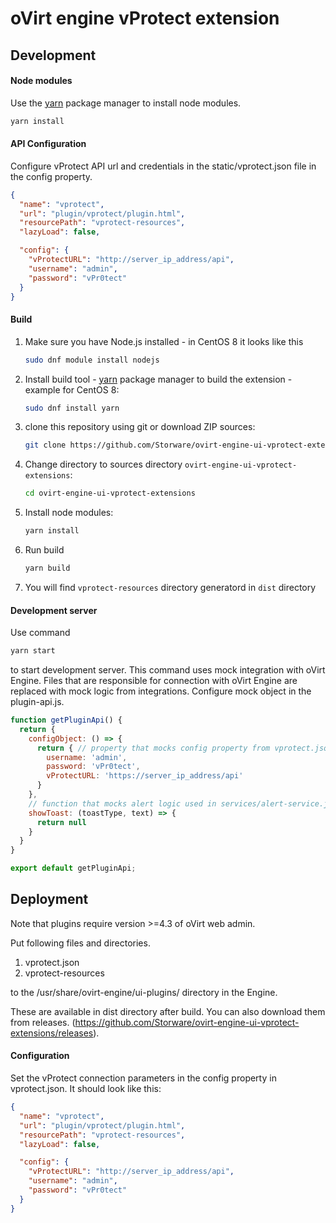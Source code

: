 # oVirt engine vProtect extension

## Development

#### Node modules
Use the [yarn](https://yarnpkg.com/) package manager to install node modules.
```bash
yarn install
```

#### API Configuration
Configure vProtect API url and credentials in the static/vprotect.json file in the config property.
```json
{
  "name": "vprotect",
  "url": "plugin/vprotect/plugin.html",
  "resourcePath": "vprotect-resources",
  "lazyLoad": false,

  "config": {
    "vProtectURL": "http://server_ip_address/api",
    "username": "admin",
    "password": "vPr0tect"
  }
}
```

#### Build
1. Make sure you have Node.js installed - in CentOS 8 it looks like this
   ```bash
   sudo dnf module install nodejs
   ```

1. Install build tool - [yarn](https://yarnpkg.com/) package manager to build the extension - example for CentOS 8:
  
   ```bash
   sudo dnf install yarn
   ```

1. clone this repository using git or download ZIP sources:

   ```bash
   git clone https://github.com/Storware/ovirt-engine-ui-vprotect-extensions.git
   ```

1. Change directory to sources directory `ovirt-engine-ui-vprotect-extensions`:

   ```bash
   cd ovirt-engine-ui-vprotect-extensions
   ```

1. Install node modules:

   ```bash
   yarn install
   ```

1. Run build

   ```bash
   yarn build
   ```

1. You will find `vprotect-resources` directory generatord in `dist` directory

#### Development server
Use command
```bash
yarn start
```
to start development server. This command uses mock integration with oVirt Engine.
Files that are responsible for connection with oVirt Engine are replaced 
with mock logic from integrations. Configure mock object in the plugin-api.js.

```js
function getPluginApi() {
  return {
    configObject: () => {
      return { // property that mocks config property from vprotect.json
        username: 'admin',
        password: 'vPr0tect',
        vProtectURL: 'https://server_ip_address/api'
      }
    },
    // function that mocks alert logic used in services/alert-service.js
    showToast: (toastType, text) => {
      return null
    }
  }
}

export default getPluginApi;
```

## Deployment

Note that plugins require version >=4.3 of oVirt web admin.

Put following files and directories. 

1. vprotect.json
2. vprotect-resources

to the /usr/share/ovirt-engine/ui-plugins/ directory in the Engine.

These are available in dist directory after build. You can also download them from releases.
(https://github.com/Storware/ovirt-engine-ui-vprotect-extensions/releases).

#### Configuration
Set the vProtect connection parameters in the config property in vprotect.json.
It should look like this:
```json
{
  "name": "vprotect",
  "url": "plugin/vprotect/plugin.html",
  "resourcePath": "vprotect-resources",
  "lazyLoad": false,

  "config": {
    "vProtectURL": "http://server_ip_address/api",
    "username": "admin",
    "password": "vPr0tect"
  }
}
```
